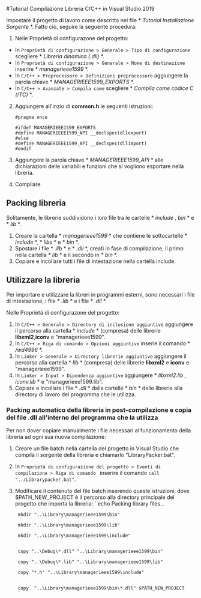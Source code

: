 #Tutorial Compilazione Libreria C/C++ in Visual Studio 2019

Impostare il progetto di lavoro come descritto nel file * *Tutorial Installazione Sorgente* *. Fatto ciò, seguire la seguente procedura:

1. Nelle Proprietá di configurazone del progetto:
  - In `Proprietà di configurazione > Generale > Tipo di configurazione` scegliere * *Libreria dinamica (.dll)* *.
  - In `Proprietà di configurazione > Generale > Nome di destinazione` inserire * *managerieee1599* *.
  - In `C/C++ > Preprocessore > Definizioni preprocessore` aggiungere la parola chiave * *MANAGERIEEE1599_EXPORTS* *.
  - In `C/C++ > Avanzate > Compila come` scegliere * *Compila come codice C (/TC)* *.
2. Aggiungere all'inzio di **common.h** le seguenti istruzioni:
      ```
      #pragma once

      #ifdef MANAGERIEEE1599_EXPORTS
      #define MANAGERIEEE1599_API __declspec(dllexport)
      #else
      #define MANAGERIEEE1599_API __declspec(dllimport)
      #endif
      ```
      
3. Aggiungere la parola chiave * *MANAGERIEEE1599_API* * alle dichiarazioni delle variabili e funzioni che si vogliono esportare nella libreria.

4. Compilare.

## Packing libreria

Solitamente, le librerie suddividono i loro file tra le cartelle * *include* *,* *bin* * e * *lib* *.

1. Creare la cartella * *managerieee1599* * che contiene le sottocartelle * *include* *, * *libs* * e * *bin* *.
2. Spostare i file * *.lib* * e * *.dll* *, creati in fase di compilazione, il primo nella cartella * *lib* * e il secondo in * *bin* *.
3. Copiare e incollare tutti i file di intestazione nella cartella include.

## Utilizzare la libreria

Per importare e utilizzare la libreri in programmi esterni, sono necessari i file di intestazione, i file * *.lib* * e i file  * *.dll* *.


Nelle Proprietá di configurazone del progetto:
1. In `C/C++ > Generale > Directory di inclusione aggiuntive` aggiungere il percorso alla cartella * *include* * (compresa) delle librerie **libxml2**,**iconv** e "managerieee1599".
2. In `C/C++ > Riga di comando > Opzioni aggiuntive` inserie il comando * */wd4996* *.
3. In `Linker > Generale > Directory librerie aggiuntive` aggiungere il percorso alla cartella * *lib* * (compresa) delle librerie **libxml2** e **iconv** e "managerieee1599".
4. In `Linker > Input > Dipendenza aggiuntive` aggiungere * *libxml2.lib* *,* *iconv.lib* * e "managerieee1599.lib".
5. Copiare e incollare i file * *.dll* * dalle cartelle * *bin* * delle librerie alla directory di lavoro del programma che le utilizza.

### Packing automatico della libreria in post-compilazione e copia del file .dll all'interno del programma che la utilizza

Per non dover copiare manualmente i file necessari al funzionamento della libreria ad ogni sua nuova compilazione:

1. Creare un file batch nella cartella del progetto in Visual Studio che compila il sorgente della libreria e chiamarlo "LibraryPacker.bat".
2. In `Proprietà di configurazione del progetto > Eventi di compilazione > Riga di comando ` inserire il comando `call "../Librarypacker.bat"`.
3. Modificare il contenuto del file batch inserendo queste istruzioni, dove $PATH_NEW_PROJECT è il percorso alla directory principale del progetto che importa la libreria:
        `
        echo Packing library files...

        mkdir "..\Library\managerieee1599\bin"

        mkdir "..\Library\managerieee1599\lib"

        mkdir "..\Library\managerieee1599\include"


        copy "..\Debug\*.dll" "..\Library\managerieee1599\bin"

        copy "..\Debug\*.lib" "..\Library\managerieee1599\lib"

        copy "*.h" "..\Library\managerieee1599\include"


        copy  "..\Library\managerieee1599\bin\*.dll" $PATH_NEW_PROJECT
        `
